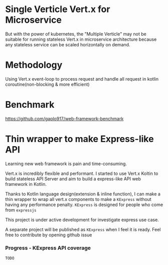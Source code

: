 # Single Verticle Vert.x for Microservice
But with the power of kubernetes, the "Multiple Verticle" may not be suitable for running stateless Vert.x in microservice architecture because any stateless service can be scaled horizontally on demand.

# Methodology
Using Vert.x event-loop to process request and handle all request in kotlin coroutine(non-blocking & more efficient) 

# Benchmark 
https://github.com/gaplo917/web-framework-benchmark

# Thin wrapper to make Express-like API
Learning new web framework is pain and time-consuming.
 
Vert.x is incredibly flexible and performant. I started to use Vert.x Koltin to build stateless API Server and aim 
to build a express-like API web framework in Kotlin.

Thanks to Kotlin language design(extension & inline function), I can make a thin wrapper to wrap all vert.x components to
 make a `KExpress` without having any performance penalty. `KExpress` is designed for people who come from `expressjs`
 
This project is under active development for investigate express use case.
 
A separate project will be published as `KExpress` when I feel it is ready. Feel free to contribute by opening github issue

### Progress - KExpress API coverage
    TODO
